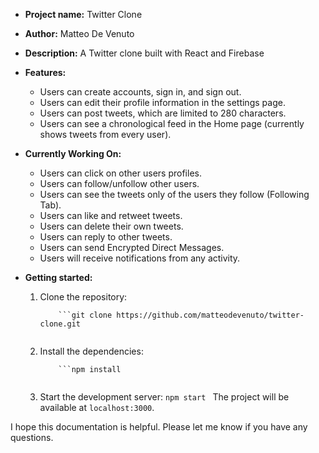 - **Project name:** Twitter Clone
- **Author:** Matteo De Venuto
- **Description:** A Twitter clone built with React and Firebase

- **Features:**

  - Users can create accounts, sign in, and sign out.
  - Users can edit their profile information in the settings page.
  - Users can post tweets, which are limited to 280 characters.
  - Users can see a chronological feed in the Home page (currently shows tweets from every user).

- **Currently Working On:**

  - Users can click on other users profiles.
  - Users can follow/unfollow other users.
  - Users can see the tweets only of the users they follow (Following Tab).
  - Users can like and retweet tweets.
  - Users can delete their own tweets.
  - Users can reply to other tweets.
  - Users can send Encrypted Direct Messages.
  - Users will receive notifications from any activity.

- **Getting started:**

  1.  Clone the repository:

              ```git clone https://github.com/matteodevenuto/twitter-clone.git

      ```

      ```

  2.  Install the dependencies:

              ```npm install

      ```

      ```

  3.  Start the development server:
      `npm start
`
      The project will be available at `localhost:3000`.

I hope this documentation is helpful. Please let me know if you have any questions.
